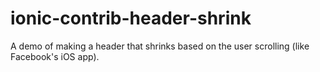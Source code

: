 ionic-contrib-header-shrink
===========================

A demo of making a header that shrinks based on the user scrolling (like Facebook's iOS app).
